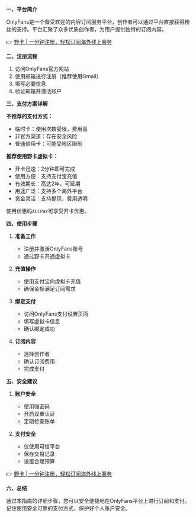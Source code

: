 **一、平台简介**

OnlyFans是一个备受欢迎的内容订阅服务平台，创作者可以通过平台直接获得粉丝的支持。平台汇聚了众多优质创作者，为用户提供独特的订阅内容。

👉 [野卡 | 一分钟注册，轻松订阅海外线上服务](https://bit.ly/bewildcard)

**二、注册流程**

1. 访问OnlyFans官方网站
2. 使用邮箱进行注册（推荐使用Gmail）
3. 填写必要信息
4. 验证邮箱并激活账户

**三、支付方案详解**

**不推荐的支付方式：**
- 临时卡：使用次数受限，费用高
- 非官方渠道：存在安全风险
- 普通信用卡：可能受地区限制

**推荐使用野卡虚拟卡：**
- 开卡迅速：2分钟即可完成
- 使用方便：支持支付宝充值
- 有效期长：高达2年，可延期
- 用途广泛：支持多个海外平台
- 资金灵活：支持提现，费用透明

使用优惠码`ACCPAY`可享受开卡优惠。

**四、使用步骤**

1. **准备工作**
   - 注册并激活OnlyFans账号
   - 通过野卡开通虚拟卡

2. **充值操作**
   - 使用支付宝向虚拟卡充值
   - 确保金额满足订阅需求

3. **绑定支付**
   - 访问OnlyFans支付设置页面
   - 填写虚拟卡信息
   - 确认绑定成功

4. **订阅内容**
   - 选择创作者
   - 确认订阅费用
   - 完成支付

**五、安全建议**

1. **账户安全**
   - 使用强密码
   - 开启双重认证
   - 定期检查账单

2. **支付安全**
   - 仅使用可信平台
   - 保存交易记录
   - 设置合理预算

👉 [野卡 | 一分钟注册，轻松订阅海外线上服务](https://bit.ly/bewildcard)

**六、总结**

通过本指南的详细步骤，您可以安全便捷地在OnlyFans平台上进行订阅和支付。记住使用安全可靠的支付方式，保护好个人账户安全。